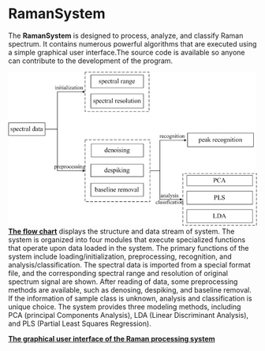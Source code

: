 # RamanSystem #

The **RamanSystem** is designed to process, analyze, and classify Raman spectrum. It contains numerous powerful algorithms that are executed using a simple graphical user interface.The source code is available so anyone can contribute to the development of the program.

![flow chart](https://github.com/forjobs/RamanSystem/blob/master/flow%20chart.jpg)
[**The flow chart**](https://github.com/forjobs/RamanSystem/blob/master/flow%20chart.jpg "the flow of data through the system") displays the structure and data stream of system. The system is organized into four modules that execute specialized functions that operate upon data loaded in the system. The primary functions of the system include loading/initialization, preprocessing, recognition, and analysis/classification. The spectral data is imported from a special format file, and the corresponding spectral range and resolution of original spectrum signal are shown. After reading of data, some preprocessing methods are available, such as denosing, despiking, and baseline removal. If the information of sample class is unknown, analysis and classification is unique choice. The system provides three modeling methods, including PCA (principal Components Analysis), LDA (Linear Discriminant Analysis), and PLS (Partial Least Squares Regression).

[**The graphical user interface of the Raman processing system**](https://github.com/forjobs/RamanSystem/blob/master/graphical%20user%20interface%20of%20the%20Raman%20processing%20system.jpg "graphical user interface")
